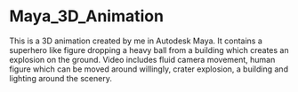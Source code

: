 # Maya_3D_Animation
This is a 3D animation created by me in Autodesk Maya. It contains a superhero like figure dropping a heavy ball from a building which creates an explosion on the ground. Video includes fluid camera movement, human figure which can be moved around willingly, crater explosion, a building and lighting around the scenery.  
